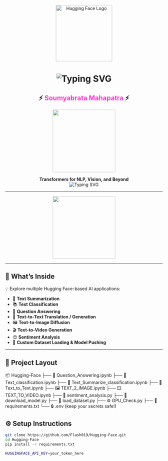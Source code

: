 <p align="center">
  <img src="https://media.giphy.com/media/kUTME7ABmhYg5J3psM/giphy.gif" width="180" alt="Hugging Face Logo" />
</p>



<h1 align="center">
  <img src="https://readme-typing-svg.demolab.com?font=Fira+Code&weight=500&size=30&duration=4000&pause=1000&color=F7931E&center=true&vCenter=true&width=600&lines=%F0%9F%A4%97+Hugging+Face+2025" alt="Typing SVG" />
</h1>

<h2 align="center">
  ⚡ <span style="color:#FF33CC"><b>Soumyabrata Mahapatra</b></span> ⚡
</h2>

<p align="center">
  <img src="https://media.giphy.com/media/LmNwrBhejkK9EFP504/giphy.gif" width="200" />
</p>



<p align="center">
  <b>Transformers for NLP, Vision, and Beyond</b><br>
  <img src="https://readme-typing-svg.herokuapp.com?font=Fira+Code&size=22&pause=1000&color=F7931E&center=true&vCenter=true&width=600&lines=Build+NLP+%2B+Vision+AI+with+Hugging+Face!;Text2Image%2C+Q%26A%2C+Summarizer%2C+Sentiment+%2B+More!" alt="Typing SVG" />
</p>

---

<p align="center">

  <img src="https://media.giphy.com/media/LmNwrBhejkK9EFP504/giphy.gif" width="200" />

</p>

---

## 🚀 What’s Inside

💡 Explore multiple Hugging Face-based AI applications:

- 🧠 **Text Summarization**
- 📚 **Text Classification**
- 🤖 **Question Answering**
- 🔁 **Text-to-Text Translation / Generation**
- 🖼️ **Text-to-Image Diffusion**
- 🎬 **Text-to-Video Generation**
- 😊 **Sentiment Analysis**
- 💾 **Custom Dataset Loading & Model Pushing**

---

## 🧪 Project Layout


📦 Hugging-Face
├── 📘 Question_Answering.ipynb
├── 📗 Text_classification.ipynb
├── 📕 Text_Summarize_classification.ipynb
├── 🧾 Text_to_Text.ipynb
├── 🖼️ TEXT_2_IMAGE.ipynb
├── 🎞️ TEXT_TO_VIDEO.ipynb
├── 🤍 sentiment_analysis.py
├── 💾 download_model.py
├── 📂 load_dataset.py
├── ⚙️ GPU_Check.py
├── 🧰 requirements.txt
└── 🔒 .env (keep your secrets safe!)

## ⚙️ Setup Instructions

```bash
git clone https://github.com/Flash019/Hugging-Face.git
cd Hugging-Face
pip install -r requirements.txt

HUGGINGFACE_API_KEY=your_token_here

